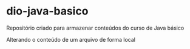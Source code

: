 # dio-java-basico
Repositório criado para armazenar conteúdos do curso de Java básico

Alterando o conteúdo de um arquivo de forma local